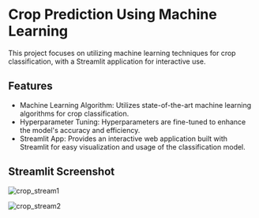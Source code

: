 # Crop Prediction Using Machine Learning 
This project focuses on utilizing machine learning techniques for crop classification, with a Streamlit application for interactive use.

## Features
- Machine Learning Algorithm: Utilizes state-of-the-art machine learning algorithms for crop classification.
- Hyperparameter Tuning: Hyperparameters are fine-tuned to enhance the model's accuracy and efficiency.
- Streamlit App: Provides an interactive web application built with Streamlit for easy visualization and usage of the classification model.

## Streamlit Screenshot
![crop_stream1](https://github.com/inayatph/Crop-Prediction/assets/164138014/e0032929-b3c9-48a5-8086-e7babd322198)

![crop_stream2](https://github.com/inayatph/Crop-Prediction/assets/164138014/902d6d1f-a5ca-4cca-b1eb-d3e35e60b303)

